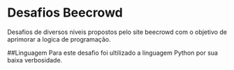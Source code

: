 # Desafios Beecrowd

Desafios de diversos niveis propostos pelo site beecrowd com o objetivo de aprimorar a logica de programação.

##Linguagem
Para este desafio foi ultilizado a linguagem Python por sua baixa verbosidade.
